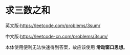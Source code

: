 # 求三数之和

英文版:https://leetcode.com/problems/3sum/

中文版:https://leetcode-cn.com/problems/3sum/

本体使用便利无法快速得到答案，故应该使用 **滑动窗口思想**。
